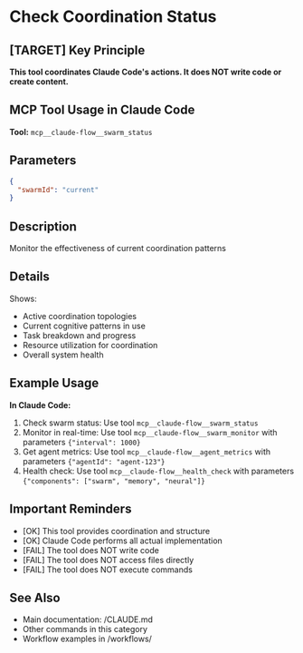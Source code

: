 # Check Coordination Status

## [TARGET] Key Principle
**This tool coordinates Claude Code's actions. It does NOT write code or create content.**

## MCP Tool Usage in Claude Code

**Tool:** `mcp__claude-flow__swarm_status`

## Parameters
```json
{
  "swarmId": "current"
}
```

## Description
Monitor the effectiveness of current coordination patterns

## Details
Shows:
- Active coordination topologies
- Current cognitive patterns in use
- Task breakdown and progress
- Resource utilization for coordination
- Overall system health

## Example Usage

**In Claude Code:**
1. Check swarm status: Use tool `mcp__claude-flow__swarm_status`
2. Monitor in real-time: Use tool `mcp__claude-flow__swarm_monitor` with parameters `{"interval": 1000}`
3. Get agent metrics: Use tool `mcp__claude-flow__agent_metrics` with parameters `{"agentId": "agent-123"}`
4. Health check: Use tool `mcp__claude-flow__health_check` with parameters `{"components": ["swarm", "memory", "neural"]}`

## Important Reminders
- [OK] This tool provides coordination and structure
- [OK] Claude Code performs all actual implementation
- [FAIL] The tool does NOT write code
- [FAIL] The tool does NOT access files directly
- [FAIL] The tool does NOT execute commands

## See Also
- Main documentation: /CLAUDE.md
- Other commands in this category
- Workflow examples in /workflows/
